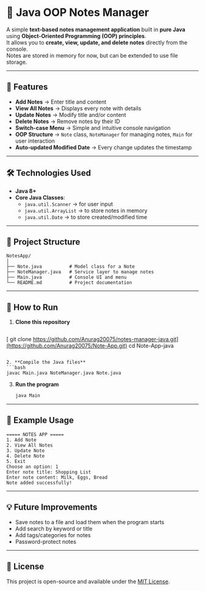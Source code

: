 # 📓 Java OOP Notes Manager

A simple **text-based notes management application** built in **pure Java** using **Object-Oriented Programming (OOP) principles**.  
It allows you to **create, view, update, and delete notes** directly from the console.  
Notes are stored in memory for now, but can be extended to use file storage.

---

## 🚀 Features
- **Add Notes** → Enter title and content
- **View All Notes** → Displays every note with details
- **Update Notes** → Modify title and/or content
- **Delete Notes** → Remove notes by their ID
- **Switch-case Menu** → Simple and intuitive console navigation
- **OOP Structure** → `Note` class, `NoteManager` for managing notes, `Main` for user interaction
- **Auto-updated Modified Date** → Every change updates the timestamp

---

## 🛠 Technologies Used
- **Java 8+**
- **Core Java Classes**:
  - `java.util.Scanner` → for user input
  - `java.util.ArrayList` → to store notes in memory
  - `java.util.Date` → to store created/modified time

---

## 📂 Project Structure
```
NotesApp/
│
├── Note.java          # Model class for a Note
├── NoteManager.java   # Service layer to manage notes
├── Main.java          # Console UI and menu
└── README.md          # Project documentation
```

---

## 📖 How to Run
1. **Clone this repository**
   ```bash
  [ git clone https://github.com/Anurag20075/notes-manager-java.git](https://github.com/Anurag20075/Note-App.git)
   cd Note-App-java
   ```

2. **Compile the Java files**
   ```bash
   javac Main.java NoteManager.java Note.java
   ```

3. **Run the program**
   ```bash
   java Main
   ```

---

## 📌 Example Usage

```
===== NOTES APP =====
1. Add Note
2. View All Notes
3. Update Note
4. Delete Note
5. Exit
Choose an option: 1
Enter note title: Shopping List
Enter note content: Milk, Eggs, Bread
Note added successfully!
```

---

## 💡 Future Improvements

* Save notes to a file and load them when the program starts
* Add search by keyword or title
* Add tags/categories for notes
* Password-protect notes

---

## 📜 License

This project is open-source and available under the [MIT License](LICENSE).

```
